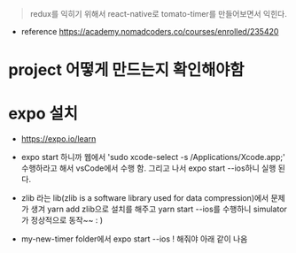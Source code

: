 
> redux를 익히기 위해서 react-native로 tomato-timer를 만들어보면서 익힌다.

* reference 
https://academy.nomadcoders.co/courses/enrolled/235420



# project 어떻게 만드는지 확인해야함



# expo 설치 
* https://expo.io/learn
* expo start 하니까 웹에서 
'sudo xcode-select -s /Applications/Xcode.app;' 수행하라고 해서 vsCode에서 수행 함. 
그리고 나서 expo start --ios하니 실행 된다.
*  zlib 라는 lib(zlib is a software library used for data compression)에서 문제가 생겨 
yarn add zlib으로 설치를 해주고 
yarn start --ios를 수행하니 simulator가 정상적으로 동작~~ : )


* my-new-timer folder에서 expo start --ios ! 해줘야 아래 같이 나옴


